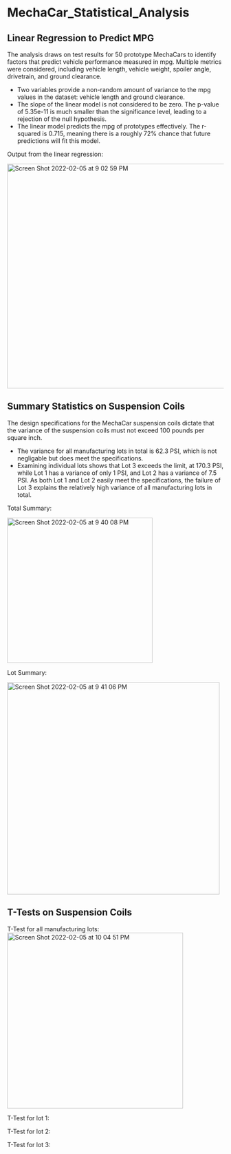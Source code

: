 # MechaCar_Statistical_Analysis

## Linear Regression to Predict MPG
The analysis draws on test results for 50 prototype MechaCars to identify factors that predict vehicle performance measured in mpg. Multiple metrics were considered, including vehicle length, vehicle weight, spoiler angle, drivetrain, and ground clearance.

* Two variables provide a non-random amount of variance to the mpg values in the dataset: vehicle length and ground clearance.
* The slope of the linear model is not considered to be zero. The p-value of 5.35e-11 is much smaller than the significance level, leading to a rejection of the null hypothesis.
* The linear model predicts the mpg of prototypes effectively. The r-squared is 0.715, meaning there is a roughly 72% chance that future predictions will fit this model.

Output from the linear regression:

<img width="523" alt="Screen Shot 2022-02-05 at 9 02 59 PM" src="https://user-images.githubusercontent.com/91562577/152665211-1ebc6d76-db1c-4f6d-a42a-7fc0c5c71608.png">


## Summary Statistics on Suspension Coils
The design specifications for the MechaCar suspension coils dictate that the variance of the suspension coils must not exceed 100 pounds per square inch. 
* The variance for all manufacturing lots in total is 62.3 PSI, which is not negligable but does meet the specifications. 
* Examining individual lots shows that Lot 3 exceeds the limit, at 170.3 PSI, while Lot 1 has a variance of only 1 PSI, and Lot 2 has a variance of 7.5 PSI. As both Lot 1 and Lot 2 easily meet the specifications, the failure of Lot 3 explains the relatively high variance of all manufacturing lots in total. 

Total Summary:

<img width="338" alt="Screen Shot 2022-02-05 at 9 40 08 PM" src="https://user-images.githubusercontent.com/91562577/152665795-c30450dc-2e4b-4800-ad72-452712f7b4e3.png">

Lot Summary:

<img width="494" alt="Screen Shot 2022-02-05 at 9 41 06 PM" src="https://user-images.githubusercontent.com/91562577/152665809-8560d742-9158-4e35-9ff2-d7c50d7498e1.png">


## T-Tests on Suspension Coils

T-Test for all manufacturing lots:
<img width="409" alt="Screen Shot 2022-02-05 at 10 04 51 PM" src="https://user-images.githubusercontent.com/91562577/152666229-8c391abe-8640-4173-9ca0-2cf8e84e9223.png">

T-Test for lot 1:


T-Test for lot 2:


T-Test for lot 3:




